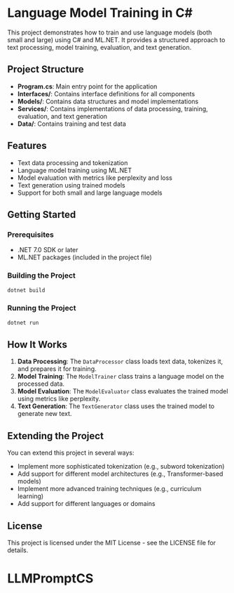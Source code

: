 # Language Model Training in C#

This project demonstrates how to train and use language models (both small and large) using C# and ML.NET. It provides a structured approach to text processing, model training, evaluation, and text generation.

## Project Structure

- **Program.cs**: Main entry point for the application
- **Interfaces/**: Contains interface definitions for all components
- **Models/**: Contains data structures and model implementations
- **Services/**: Contains implementations of data processing, training, evaluation, and text generation
- **Data/**: Contains training and test data

## Features

- Text data processing and tokenization
- Language model training using ML.NET
- Model evaluation with metrics like perplexity and loss
- Text generation using trained models
- Support for both small and large language models

## Getting Started

### Prerequisites

- .NET 7.0 SDK or later
- ML.NET packages (included in the project file)

### Building the Project

```bash
dotnet build
```

### Running the Project

```bash
dotnet run
```

## How It Works

1. **Data Processing**: The `DataProcessor` class loads text data, tokenizes it, and prepares it for training.
2. **Model Training**: The `ModelTrainer` class trains a language model on the processed data.
3. **Model Evaluation**: The `ModelEvaluator` class evaluates the trained model using metrics like perplexity.
4. **Text Generation**: The `TextGenerator` class uses the trained model to generate new text.

## Extending the Project

You can extend this project in several ways:

- Implement more sophisticated tokenization (e.g., subword tokenization)
- Add support for different model architectures (e.g., Transformer-based models)
- Implement more advanced training techniques (e.g., curriculum learning)
- Add support for different languages or domains

## License

This project is licensed under the MIT License - see the LICENSE file for details.
# LLMPromptCS
